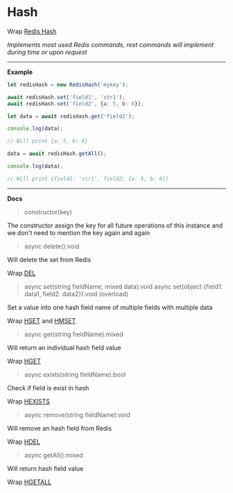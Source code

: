 # Hash

Wrap [Redis Hash](https://redis.io/commands#hash)

_Implements most used Redis commands, rest commands will implement during time or upon request_

---

**Example**

```javascript
let redisHash = new RedisHash('mykey');

await redisHash.set('field1', 'str1');
await redisHash.set('field2', {a: 5, b: 6});

let data = await redisHash.get('field2');

console.log(data); 

// Will print {a: 5, b: 6}

data = await redisHash.getAll();

console.log(data); 

// Will print {field1: 'str1', field2: {a: 5, b: 6}}
```

---

**Docs**

> constructor(key)

The constructor assign the key for all future operations of this instance 
and we don't need to mention the key again and again

> async delete():void

Will delete the set from Redis

Wrap [DEL](https://redis.io/commands/del)

> async set(string fieldName, mixed data):void
> async set(object {field1: data1, field2: data2}):void (overload)
    
Set a value into one hash field name of multiple fields with multiple data

Wrap [HSET](https://redis.io/commands/hset) and [HMSET](https://redis.io/commands/hmset)

> async get(string fieldName):mixed

Will return an individual hash field value

Wrap [HGET](https://redis.io/commands/hget)

> async exists(string fieldName):bool

Check if field is exist in hash

Wrap [HEXISTS](https://redis.io/commands/hexists)

> async remove(string fieldName):void

Will remove an hash field from Redis

Wrap [HDEL](https://redis.io/commands/hdel)

> async getAll():mixed

Will return hash field value

Wrap [HGETALL](https://redis.io/commands/hgetall)
